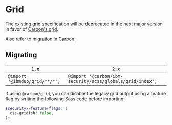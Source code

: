 # Grid

The existing grid specification will be deprecated in the next major version in favor of [Carbon's grid](https://github.com/carbon-design-system/carbon-elements/tree/master/packages/grid#usage).

Also refer to [migration in Carbon](https://github.com/carbon-design-system/carbon/blob/master/docs/migration/10.x-grid.md).

## Migrating

| `1.x`                          | `2.x`                                                                     |
| ------------------------------ | ------------------------------------------------------------------------- |
| `@import '@ibmduo/grid/**/*';` | `@import '@carbon/ibm-security/scss/globals/grid/index';` |

If using `@carbon/grid`, you can disable the legacy grid output using a feature flag by writing the following Sass code before importing:

```scss
$security--feature-flags: (
  css-gridish: false,
);
```

